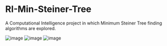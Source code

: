 # RI-Min-Steiner-Tree
A Computational Intelligence project in which Minimum Steiner Tree finding algorithms are explored.

![image](https://user-images.githubusercontent.com/56790327/218252667-1ac46768-fd1e-46ad-9cce-63f51860b3fe.png)
![image](https://user-images.githubusercontent.com/56790327/218252695-604260fe-9be7-4098-9c1c-0742144c296e.png)
![image](https://user-images.githubusercontent.com/56790327/218252757-88ac2688-f525-41f2-85ff-d40d1cb63623.png)

